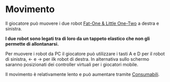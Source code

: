 # Movimento

Il giocatore può muovere i due robot [Fat-One & Little One-Two](Fat-One%20&%20Little%20One-Two%20e1d7244d93d1494089bc54e871e51a92.md) a destra e sinistra.

**I due robot sono legati tra di loro da un tappeto elastico che non gli permette di allontanarsi.**

Per muovere i robot da PC il giocatore può utilizzare i tasti A e D per il robot di sinistra, ← e → per ilk robot di destra. In alternativa sullo schermo saranno posizionati dei controller virtuali per i giocatori mobile. 

Il movimento è relativamente lento e può aumentare tramite [Consumabili](Consumabili%2043752d4b3ad045dc892342136b852750.md).